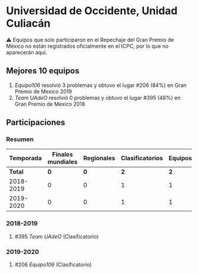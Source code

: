 # Universidad de Occidente, Unidad Culiacán

:warning: Equipos que solo participaron en el Repechaje del Gran Premio de México no están registrados oficialmente en el ICPC, por lo que no aparecerán aquí.

## Mejores 10 equipos

1. _Equipo106_ resolvió 3 problemas y obtuvo el lugar #206 (84%) en Gran Premio de Mexico 2019
1. _Team UAdeO_ resolvió 0 problemas y obtuvo el lugar #395 (48%) en Gran Premio de Mexico 2018

## Participaciones

### Resumen

| Temporada | Finales mundiales | Regionales | Clasificatorios | Equipos |
| --- | --- | --- | --- | --- |
| **Total** | **0** | **0** | **2** | **2** |
| 2018-2019 | 0 | 0 | 1 | 1 |
| 2019-2020 | 0 | 0 | 1 | 1 |

### 2018-2019

1. #395 _Team UAdeO_ (Clasificatorio)

### 2019-2020

1. #206 _Equipo106_ (Clasificatorio)



